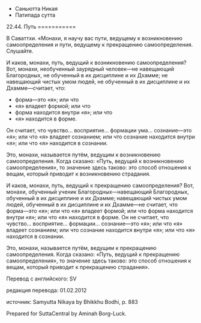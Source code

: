









* Саньютта Никая
* Патипада сутта


22\.44\. Путь
\=\=\=\=\=\=\=\=\=\=\=



В Саваттхи\. «Монахи, я научу вас пути, ведущему к возникновению самоопределения и пути, ведущему к прекращению самоопределения\. Слушайте\.


И каков, монахи, путь, ведущий к возникновению самоопределения? Вот, монахи, необученный заурядный человек—не навещающий Благородных, не обученный в их дисциплине и их Дхамме; не навещающий чистых умом людей, не обученный в их дисциплине и их Дхамме—считает, что:


* форма—это «я»; или что
* «я» владеет формой; или что
* форма находится внутри «я»; или что
* «я» находится в форме\.


Он считает, что чувство… восприятие… формации ума… сознание—это «я»; или что «я» владеет сознанием; или что сознание находится внутри «я»; или что «я» находится в сознании\.


Это, монахи, называется путём, ведущим к возникновению самоопределения\. Когда сказано: «Путь, ведущий к возникновению самоопределения», то значение здесь таково: это способ отношения к вещам, который приводит к возникновению страдания\.


И каков, монахи, путь, ведущий к прекращению самоопределения? Вот, монахи, обученный ученик Благородных—навещающий Благородных, обученный в их дисциплине и их Дхамме; навещающий чистых умом людей, обученный в их дисциплине и их Дхамме—не считает, что форма—это «я»; или что «я» владеет формой; или что форма находится внутри «я»; или что «я» находится в форме\. Он не считает, что чувство… восприятие… формации… сознание—это «я»; или что «я» владеет сознанием; или что сознание находится внутри «я»; или что «я» находится в сознании\.


Это, монахи, называется путём, ведущим к прекращению самоопределения\. Когда сказано: «Путь, ведущий к прекращению самоопределения», то значение здесь таково: это способ отношения к вещам, который приводит к прекращению страдания»\.



Перевод с английского: SV


редакция перевода: 01\.02\.2012


источник: Samyutta Nikaya by Bhikkhu Bodhi, p\. 883


Prepared for SuttaCentral by Aminah Borg\-Luck\.






